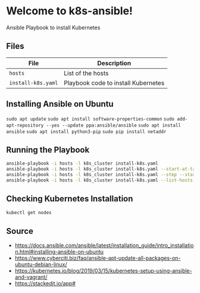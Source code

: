 # Welcome to k8s-ansible!
Ansible Playbook to install Kubernetes

## Files
|File|Description|
|-|-|
|`hosts`|List of the hosts|
|`install-k8s.yaml`|Playbook code to install Kubernetes|

## Installing Ansible on Ubuntu
`sudo apt update`
`sudo apt install software-properties-common`
`sudo add-apt-repository --yes --update ppa:ansible/ansible`
`sudo apt install ansible`
`sudo apt install python3-pip`
`sudo pip install netaddr`

## Running the Playbook
```bash
ansible-playbook -i hosts -l k8s_cluster install-k8s.yaml
ansible-playbook -i hosts -l k8s_cluster install-k8s.yaml --start-at-task='<name of the task>'
ansible-playbook -i hosts -l k8s_cluster install-k8s.yaml --step --start-at-task='<name of the task>'
ansible-playbook -i hosts -l k8s_cluster install-k8s.yaml --list-hosts
```

## Checking Kubernetes Installation
```bash
kubectl get nodes
```

## Source
- https://docs.ansible.com/ansible/latest/installation_guide/intro_installation.html#installing-ansible-on-ubuntu
- https://www.cyberciti.biz/faq/ansible-apt-update-all-packages-on-ubuntu-debian-linux/
- https://kubernetes.io/blog/2019/03/15/kubernetes-setup-using-ansible-and-vagrant/
- https://stackedit.io/app#